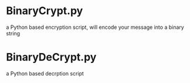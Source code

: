 # BinaryCrypt.py
a Python based encryption script, will encode your message into a binary string

# BinaryDeCrypt.py
a Python based decrption script

